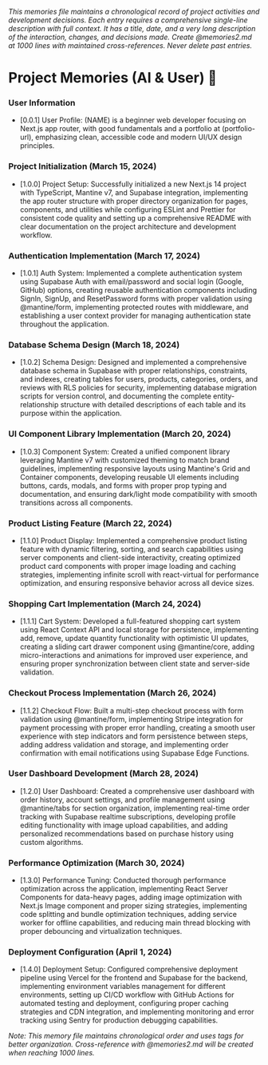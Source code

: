 *This memories file maintains a chronological record of project activities and development decisions. Each entry requires a comprehensive single-line description with full context. It has a title, date, and a very long description of the interaction, changes, and decisions made. Create @memories2.md at 1000 lines with maintained cross-references. Never delete past entries.*

# Project Memories (AI & User) 🧠

### **User Information**
- [0.0.1] User Profile: (NAME) is a beginner web developer focusing on Next.js app router, with good fundamentals and a portfolio at (portfolio-url), emphasizing clean, accessible code and modern UI/UX design principles.

### **Project Initialization (March 15, 2024)**
- [1.0.0] Project Setup: Successfully initialized a new Next.js 14 project with TypeScript, Mantine v7, and Supabase integration, implementing the app router structure with proper directory organization for pages, components, and utilities while configuring ESLint and Prettier for consistent code quality and setting up a comprehensive README with clear documentation on the project architecture and development workflow.

### **Authentication Implementation (March 17, 2024)**
- [1.0.1] Auth System: Implemented a complete authentication system using Supabase Auth with email/password and social login (Google, GitHub) options, creating reusable authentication components including SignIn, SignUp, and ResetPassword forms with proper validation using @mantine/form, implementing protected routes with middleware, and establishing a user context provider for managing authentication state throughout the application.

### **Database Schema Design (March 18, 2024)**
- [1.0.2] Schema Design: Designed and implemented a comprehensive database schema in Supabase with proper relationships, constraints, and indexes, creating tables for users, products, categories, orders, and reviews with RLS policies for security, implementing database migration scripts for version control, and documenting the complete entity-relationship structure with detailed descriptions of each table and its purpose within the application.

### **UI Component Library Implementation (March 20, 2024)**
- [1.0.3] Component System: Created a unified component library leveraging Mantine v7 with customized theming to match brand guidelines, implementing responsive layouts using Mantine's Grid and Container components, developing reusable UI elements including buttons, cards, modals, and forms with proper prop typing and documentation, and ensuring dark/light mode compatibility with smooth transitions across all components.

### **Product Listing Feature (March 22, 2024)**
- [1.1.0] Product Display: Implemented a comprehensive product listing feature with dynamic filtering, sorting, and search capabilities using server components and client-side interactivity, creating optimized product card components with proper image loading and caching strategies, implementing infinite scroll with react-virtual for performance optimization, and ensuring responsive behavior across all device sizes.

### **Shopping Cart Implementation (March 24, 2024)**
- [1.1.1] Cart System: Developed a full-featured shopping cart system using React Context API and local storage for persistence, implementing add, remove, update quantity functionality with optimistic UI updates, creating a sliding cart drawer component using @mantine/core, adding micro-interactions and animations for improved user experience, and ensuring proper synchronization between client state and server-side validation.

### **Checkout Process Implementation (March 26, 2024)**
- [1.1.2] Checkout Flow: Built a multi-step checkout process with form validation using @mantine/form, implementing Stripe integration for payment processing with proper error handling, creating a smooth user experience with step indicators and form persistence between steps, adding address validation and storage, and implementing order confirmation with email notifications using Supabase Edge Functions.

### **User Dashboard Development (March 28, 2024)**
- [1.2.0] User Dashboard: Created a comprehensive user dashboard with order history, account settings, and profile management using @mantine/tabs for section organization, implementing real-time order tracking with Supabase realtime subscriptions, developing profile editing functionality with image upload capabilities, and adding personalized recommendations based on purchase history using custom algorithms.

### **Performance Optimization (March 30, 2024)**
- [1.3.0] Performance Tuning: Conducted thorough performance optimization across the application, implementing React Server Components for data-heavy pages, adding image optimization with Next.js Image component and proper sizing strategies, implementing code splitting and bundle optimization techniques, adding service worker for offline capabilities, and reducing main thread blocking with proper debouncing and virtualization techniques.

### **Deployment Configuration (April 1, 2024)**
- [1.4.0] Deployment Setup: Configured comprehensive deployment pipeline using Vercel for the frontend and Supabase for the backend, implementing environment variables management for different environments, setting up CI/CD workflow with GitHub Actions for automated testing and deployment, configuring proper caching strategies and CDN integration, and implementing monitoring and error tracking using Sentry for production debugging capabilities.

*Note: This memory file maintains chronological order and uses tags for better organization. Cross-reference with @memories2.md will be created when reaching 1000 lines.*
